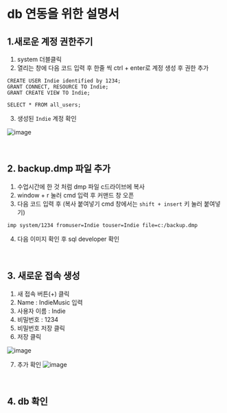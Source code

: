 # db 연동을 위한 설명서




## 1.새로운 계정 권한주기

1. system 더블클릭
2. 열리는 창에 다음 코드 입력 후 한줄 씩 ctrl + enter로 계정 생성 후 권한 추가

```
CREATE USER Indie identified by 1234;
GRANT CONNECT, RESOURCE TO Indie;
GRANT CREATE VIEW TO Indie;

SELECT * FROM all_users;
```
3. 생성된 `Indie` 계정 확인

![image](https://user-images.githubusercontent.com/84966961/132122097-a96705e7-58f2-4a87-a9a2-ae722630a51e.png)

<br>

## 2. backup.dmp 파일 추가

1. 수업시간에 한 것 처럼 dmp 파일 c드라이브에 복사
2. window + r 눌러 cmd 입력 후 커맨드 창 오픈
3. 다음 코드 입력 후 (복사 붙여넣기 cmd 창에서는 `shift + insert` 키 눌러 붙여넣기)
```
imp system/1234 fromuser=Indie touser=Indie file=c:/backup.dmp
```
4. 다음 이미지 확인 후 sql developer 확인


<br>

## 3. 새로운 접속 생성

1. 새 접속 버튼(+) 클릭
2. Name : IndieMusic 입력
3. 사용자 이름 : Indie
4. 비밀번호 : 1234
5. 비밀번호 저장 클릭
6. 저장 클릭

![image](https://user-images.githubusercontent.com/84966961/132122425-65c8c2d4-e528-4427-b2e4-c9d82efb29d3.png)

7. 추가 확인
![image](https://user-images.githubusercontent.com/84966961/132122441-4d0651c3-58b8-434d-990b-02b63ca8c39e.png)



<br>

## 4. db 확인




















